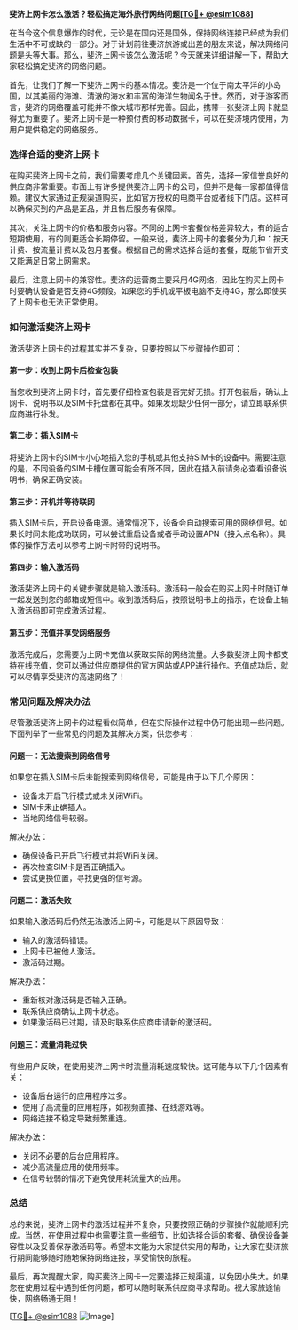 **斐济上网卡怎么激活？轻松搞定海外旅行网络问题[[TG💪+ @esim1088](https://t.me/s/esim1088)]**

在当今这个信息爆炸的时代，无论是在国内还是国外，保持网络连接已经成为我们生活中不可或缺的一部分。对于计划前往斐济旅游或出差的朋友来说，解决网络问题是头等大事。那么，斐济上网卡该怎么激活呢？今天就来详细讲解一下，帮助大家轻松搞定斐济的网络问题。

首先，让我们了解一下斐济上网卡的基本情况。斐济是一个位于南太平洋的小岛国，以其美丽的海滩、清澈的海水和丰富的海洋生物闻名于世。然而，对于游客而言，斐济的网络覆盖可能并不像大城市那样完善。因此，携带一张斐济上网卡就显得尤为重要了。斐济上网卡是一种预付费的移动数据卡，可以在斐济境内使用，为用户提供稳定的网络服务。

### **选择合适的斐济上网卡**

在购买斐济上网卡之前，我们需要考虑几个关键因素。首先，选择一家信誉良好的供应商非常重要。市面上有许多提供斐济上网卡的公司，但并不是每一家都值得信赖。建议大家通过正规渠道购买，比如官方授权的电商平台或者线下门店。这样可以确保买到的产品是正品，并且售后服务有保障。

其次，关注上网卡的价格和服务内容。不同的上网卡套餐价格差异较大，有的适合短期使用，有的则更适合长期停留。一般来说，斐济上网卡的套餐分为几种：按天计费、按流量计费以及包月套餐。根据自己的需求选择合适的套餐，既能节省开支又能满足日常上网需求。

最后，注意上网卡的兼容性。斐济的运营商主要采用4G网络，因此在购买上网卡时要确认设备是否支持4G频段。如果您的手机或平板电脑不支持4G，那么即使买了上网卡也无法正常使用。

### **如何激活斐济上网卡**

激活斐济上网卡的过程其实并不复杂，只要按照以下步骤操作即可：

#### **第一步：收到上网卡后检查包装**
当您收到斐济上网卡时，首先要仔细检查包装是否完好无损。打开包装后，确认上网卡、说明书以及SIM卡托盘都在其中。如果发现缺少任何一部分，请立即联系供应商进行补发。

#### **第二步：插入SIM卡**
将斐济上网卡的SIM卡小心地插入您的手机或其他支持SIM卡的设备中。需要注意的是，不同设备的SIM卡槽位置可能会有所不同，因此在插入前请务必查看设备说明书，确保正确安装。

#### **第三步：开机并等待联网**
插入SIM卡后，开启设备电源。通常情况下，设备会自动搜索可用的网络信号。如果长时间未能成功联网，可以尝试重启设备或者手动设置APN（接入点名称）。具体的操作方法可以参考上网卡附带的说明书。

#### **第四步：输入激活码**
激活斐济上网卡的关键步骤就是输入激活码。激活码一般会在购买上网卡时随订单一起发送到您的邮箱或短信中。收到激活码后，按照说明书上的指示，在设备上输入激活码即可完成激活过程。

#### **第五步：充值并享受网络服务**
激活完成后，您需要为上网卡充值以获取实际的网络流量。大多数斐济上网卡都支持在线充值，您可以通过供应商提供的官方网站或APP进行操作。充值成功后，就可以尽情享受斐济的高速网络了！

### **常见问题及解决办法**

尽管激活斐济上网卡的过程看似简单，但在实际操作过程中仍可能出现一些问题。下面列举了一些常见的问题及其解决方案，供您参考：

#### **问题一：无法搜索到网络信号**
如果您在插入SIM卡后未能搜索到网络信号，可能是由于以下几个原因：
- 设备未开启飞行模式或未关闭WiFi。
- SIM卡未正确插入。
- 当地网络信号较弱。

解决办法：
- 确保设备已开启飞行模式并将WiFi关闭。
- 再次检查SIM卡是否正确插入。
- 尝试更换位置，寻找更强的信号源。

#### **问题二：激活失败**
如果输入激活码后仍然无法激活上网卡，可能是以下原因导致：
- 输入的激活码错误。
- 上网卡已被他人激活。
- 激活码过期。

解决办法：
- 重新核对激活码是否输入正确。
- 联系供应商确认上网卡状态。
- 如果激活码已过期，请及时联系供应商申请新的激活码。

#### **问题三：流量消耗过快**
有些用户反映，在使用斐济上网卡时流量消耗速度较快。这可能与以下几个因素有关：
- 设备后台运行的应用程序过多。
- 使用了高流量的应用程序，如视频直播、在线游戏等。
- 网络连接不稳定导致频繁重连。

解决办法：
- 关闭不必要的后台应用程序。
- 减少高流量应用的使用频率。
- 在信号较弱的情况下避免使用耗流量大的应用。

### **总结**

总的来说，斐济上网卡的激活过程并不复杂，只要按照正确的步骤操作就能顺利完成。当然，在使用过程中也需要注意一些细节，比如选择合适的套餐、确保设备兼容性以及妥善保存激活码等。希望本文能为大家提供实用的帮助，让大家在斐济旅行期间能够随时随地保持网络连接，享受愉快的旅程。

最后，再次提醒大家，购买斐济上网卡一定要选择正规渠道，以免因小失大。如果您在使用过程中遇到任何问题，都可以随时联系供应商寻求帮助。祝大家旅途愉快，网络畅通无阻！

[[TG💪+ @esim1088](https://t.me/s/esim1088) ![Image](https://i.postimg.cc/4NQfJmqS/Snipaste-2025-05-13-00-14-12.png)]
